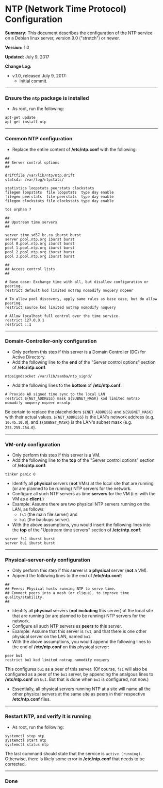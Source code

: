 # NTP (Network Time Protocol) Configuration

__Summary:__
This document describes the configuration of the NTP service on a Debian
linux server, version 9.0 ("stretch") or newer.

__Version:__ 1.0

__Updated:__ July 9, 2017

__Change Log:__
+ v.1.0, released July 9, 2017:
  - Initial commit.

---
### Ensure the `ntp` package is installed
+ As root, run the following:
```
apt-get update
apt-get install ntp
```

---
### Common NTP configuration
+ Replace the entire content of __/etc/ntp.conf__ with the following:
```
##
## Server control options
##

driftfile /var/lib/ntp/ntp.drift
statsdir /var/log/ntpstats/

statistics loopstats peerstats clockstats
filegen loopstats  file loopstats  type day enable
filegen peerstats  file peerstats  type day enable
filegen clockstats file clockstats type day enable

tos orphan 7

##
## Upstream time servers
##

server time.sd57.bc.ca iburst burst
server pool.ntp.org iburst burst
pool 0.pool.ntp.org iburst burst
pool 1.pool.ntp.org iburst burst
pool 2.pool.ntp.org iburst burst
pool 3.pool.ntp.org iburst burst

##
## Access control lists
##

# Base case: Exchange time with all, but disallow configuration or peering.
restrict default kod limited notrap nomodify noquery nopeer

# To allow pool discovery, apply same rules as base case, but do allow peering.
restrict source kod limited notrap nomodify noquery

# Allow localhost full control over the time service.
restrict 127.0.0.1
restrict ::1
```

---
### Domain-Controller-only configuration
+ Only perform this step if this server is a Domain Controller (DC)
  for Active Directory.
+ Add the following line to the **end** of the "Server control options"
  section of __/etc/ntp.conf__:
```
ntpsigndsocket /var/lib/samba/ntp_signd/
```
+ Add the following lines to the **bottom** of __/etc/ntp.conf__:
```
# Provide AD signed time sync to the local LAN
restrict ${NET_ADDRESS} mask ${SUBNET_MASK} kod limited notrap nomodify noquery nopeer mssntp
```
Be certain to replace the placeholders `${NET_ADDRESS}` and `${SUBNET_MASK}`
with their actual values. `${NET_ADDRESS}` is the LAN's network address
(e.g. `10.45.10.0`), and `${SUBNET_MASK}` is the LAN's subnet mask
(e.g. `255.255.254.0`).

---
### VM-only configuration
+ Only perform this step if this server is a VM.
+ Add the following line to the **top** of the "Server control options"
  section of __/etc/ntp.conf__:
```
tinker panic 0
```
+ Identify all **physical** servers (**not** VMs) at the local site that
  are running (or are planned to be running) NTP servers for the network. 
+ Configure all such NTP servers as time **servers** for the VM (i.e. with
  the VM as a **client**.)
+ Example: Assume there are two physical NTP servers running on the LAN,
  as follows:
  - `fs1` (the main file server) and
  - `bu1` (the backups server).
+ With the above assumptions, you would insert the following lines into the
  **top** of the "Upstream time servers" section of __/etc/ntp.conf__:
```
server fs1 iburst burst
server bu1 iburst burst
```

---
### Physical-server-only configuration
+ Only perform this step if this server is a **physical** server (**not** a
  VM).
+ Append the following lines to the end of __/etc/ntp.conf__:
```
##
## Peers: Physical hosts running NTP to serve time.
## Connect peers into a mesh (or clique), to improve time quality/stability.
##
```
+ Identify all **physical** servers (**not including** this server) at the
  local site that are running (or are planned to be running) NTP servers
  for the network.
+ Configure all such NTP servers as **peers** to this server.
+ Example: Assume that this server is `fs1`, and that there is one other
  physical server on the LAN, named `bu1`.
+ With the above assumptions, you would append the following lines to the
  end of __/etc/ntp.conf__ on this physical server:
```
peer bu1
restrict bu1 kod limited notrap nomodify noquery
```
This configures `bu1` as a peer of this server. (Of course, `fs1` will also
be configured as a peer of the `bu1` server, by appending the analgous lines
to __/etc/ntp.conf__ on `bu1`. But that is done when `bu1` is configured,
not now.)
+ Essentially, all physical servers running NTP at a site will name all the
  other physical servers at the same site as peers in their respective
  __/etc/ntp.conf__ files.

---
### Restart NTP, and verify it is running
+ As root, run the following:
```
systemctl stop ntp
systemctl start ntp
systemctl status ntp
```
The last command should state that the service is `active (running)`.
Otherwise, there is likely some error in __/etc/ntp.conf__ that needs to
be corrected.

---
### Done

